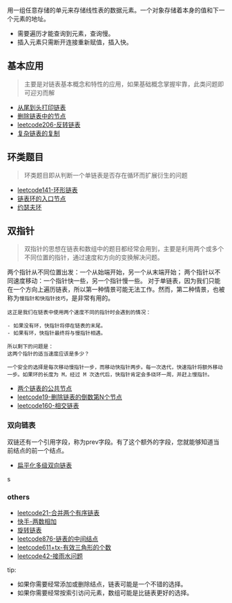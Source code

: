 用一组任意存储的单元来存储线性表的数据元素。一个对象存储着本身的值和下一个元素的地址。

- 需要遍历才能查询到元素，查询慢。
- 插入元素只需断开连接重新赋值，插入快。

## 基本应用

> 主要是对链表基本概念和特性的应用，如果基础概念掌握牢靠，此类问题即可迎刃而解

- [从尾到头打印链表](./链表/从尾到头打印链表.md)
- [删除链表中的节点](./链表/删除链表中的节点.md)
- [leetcode206-反转链表](./链表/leetcode206-反转链表.md)
- [复杂链表的复制](./链表/复杂链表的复制.md)

## 环类题目
> 环类题目即从判断一个单链表是否存在循环而扩展衍生的问题

- [leetcode141-环形链表](./链表/leetcode141+有赞-环形链表.md)
- [链表环的入口节点](./链表/入环的第一个节点.md)
- [约瑟夫环](./链表/约瑟夫环.md)

## 双指针
> 双指针的思想在链表和数组中的题目都经常会用到，主要是利用两个或多个不同位置的指针，通过速度和方向的变换解决问题。

两个指针从不同位置出发：一个从始端开始，另一个从末端开始；
两个指针以不同速度移动：一个指针快一些，另一个指针慢一些。
对于单链表，因为我们只能在一个方向上遍历链表，所以第一种情景可能无法工作。然而，第二种情景，也被称为`慢指针和快指针技巧`，是非常有用的。

```
这正是我们在链表中使用两个速度不同的指针时会遇到的情况：

- 如果没有环，快指针将停在链表的末尾。
- 如果有环，快指针最终将与慢指针相遇。

所以剩下的问题是：
这两个指针的适当速度应该是多少？

一个安全的选择是每次移动慢指针一步，而移动快指针两步。每一次迭代，快速指针将额外移动一步。如果环的长度为 M，经过 M 次迭代后，快指针肯定会多绕环一周，并赶上慢指针。

```


- [两个链表的公共节点](./链表/两个链表的公共节点.md)
- [leetcode19-删除链表的倒数第N个节点](./链表/leetcode19-删除链表的倒数第N个节点.md)
- [leetcode160-相交链表](./链表/leetcode160-相交链表.md)

### 双向链表

双链还有一个引用字段，称为prev字段。有了这个额外的字段，您就能够知道当前结点的前一个结点。

- [扁平化多级双向链表](./链表/扁平化多级双向链表.md)


s
### others
- [leetcode21-合并两个有序链表](./链表/leetcode21-合并两个有序链表.md)
- [快手-两数相加](./链表/快手-两数相加.md)
- [旋转链表](./链表/旋转链表.md)
- [leetcode876-链表的中间结点](./链表/leetcode876-链表的中间结点.md)
- [leetcode611+tx-有效三角形的个数](./链表/leetcode611+tx-有效三角形的个数.md)
- [leetcode42-接雨水问题](./链表/leetcode42-接雨水问题.md)

tip:

- 如果你需要经常添加或删除结点，链表可能是一个不错的选择。
- 如果你需要经常按索引访问元素，数组可能是比链表更好的选择。